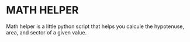 # MATH HELPER

Math helper is a little python script that helps you calcule the hypotenuse, area, and sector of a given value.